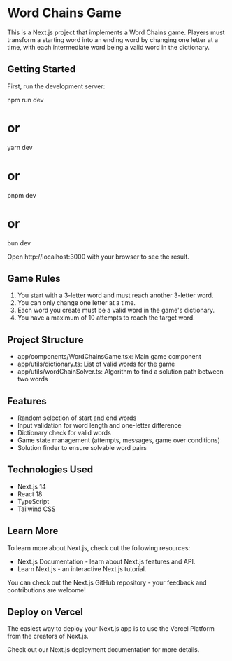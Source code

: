 # Word Chains Game

This is a Next.js project that implements a Word Chains game. Players must transform a starting word into an ending word by changing one letter at a time, with each intermediate word being a valid word in the dictionary.

## Getting Started

First, run the development server:

npm run dev

# or

yarn dev

# or

pnpm dev

# or

bun dev

Open http://localhost:3000 with your browser to see the result.

## Game Rules

1. You start with a 3-letter word and must reach another 3-letter word.
2. You can only change one letter at a time.
3. Each word you create must be a valid word in the game's dictionary.
4. You have a maximum of 10 attempts to reach the target word.

## Project Structure

- app/components/WordChainsGame.tsx: Main game component
- app/utils/dictionary.ts: List of valid words for the game
- app/utils/wordChainSolver.ts: Algorithm to find a solution path between two words

## Features

- Random selection of start and end words
- Input validation for word length and one-letter difference
- Dictionary check for valid words
- Game state management (attempts, messages, game over conditions)
- Solution finder to ensure solvable word pairs

## Technologies Used

- Next.js 14
- React 18
- TypeScript
- Tailwind CSS

## Learn More

To learn more about Next.js, check out the following resources:

- Next.js Documentation - learn about Next.js features and API.
- Learn Next.js - an interactive Next.js tutorial.

You can check out the Next.js GitHub repository - your feedback and contributions are welcome!

## Deploy on Vercel

The easiest way to deploy your Next.js app is to use the Vercel Platform from the creators of Next.js.

Check out our Next.js deployment documentation for more details.

